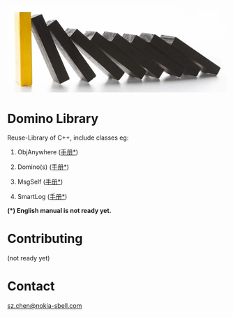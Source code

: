 ![](image/domino.jpg)

# Domino Library
Reuse-Library of C++, include classes eg:

1. ObjAnywhere ([手册*](https://mp.weixin.qq.com/s?__biz=Mzk0NzIzNzY0OQ==&mid=2247508838&idx=1&sn=eb306cff62c21a1770b130b0db39bccb&chksm=c37b0518f40c8c0e752f9377bf909d7c592252cedd9aab1e357b1f1e873e0b862d4ebc8e1664&token=853457497&lang=zh_CN#rd))

2. Domino(s) ([手册*](http://mp.weixin.qq.com/s?__biz=Mzk0NzIzNzY0OQ==&mid=2247508390&idx=1&sn=afc5728f38c2fd5a63db14f1c0f61f86&chksm=c37b07d8f40c8eceeddba4e032e23c3749b47ee09eed733c841d4e314dfd66d2c77646a16f6b&scene=21#wechat_redirect))

3. MsgSelf ([手册*](http://mp.weixin.qq.com/s?__biz=Mzk0NzIzNzY0OQ==&mid=2247508384&idx=1&sn=86e1614b56deab11ee2474de3ba352f4&chksm=c37b07def40c8ec8ee0617d919b94bfe30aaa2993757b4ef00eb37c2853cf5a3e9e19a701d39&scene=21#wechat_redirect))

4. SmartLog ([手册*](http://mp.weixin.qq.com/s?__biz=Mzk0NzIzNzY0OQ==&mid=2247508416&idx=1&sn=f74d7dda6dc0c3c06f169b31a5f702a0&chksm=c37b07bef40c8ea85a040f396a210dedebc3eab6eb2347b40ee0e1ef6d3522a313752853ee92&scene=21#wechat_redirect))

**(*) English manual is not ready yet.**


# Contributing
(not ready yet)


# Contact
sz.chen@nokia-sbell.com
